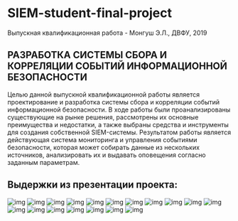 # SIEM-student-final-project
Выпускная квалификационная работа - Монгуш Э.Л., ДВФУ, 2019

## РАЗРАБОТКА СИСТЕМЫ СБОРА И КОРРЕЛЯЦИИ СОБЫТИЙ ИНФОРМАЦИОННОЙ БЕЗОПАСНОСТИ
Целью данной выпускной квалификационной работы является проектирование и разработка системы сбора и корреляции событий информационной безопасности. В ходе работы были проанализированы существующие на рынке решения, рассмотрены их основные преимущества и недостатки, а также выбраны средства и инструменты для создания собственной SIEM-системы. Результатом работы является действующая система мониторинга и управления событиями безопасности, которая может собирать данные из нескольких источников, анализировать их и выдавать оповещения согласно заданным параметрам.

## Выдержки из презентации проекта:

![img](https://raw.githubusercontent.com/pleq/SIEM-student-final-project/master/doc/1.png)
![img](https://raw.githubusercontent.com/pleq/SIEM-student-final-project/master/doc/2.png)
![img](https://raw.githubusercontent.com/pleq/SIEM-student-final-project/master/doc/3.png)
![img](https://raw.githubusercontent.com/pleq/SIEM-student-final-project/master/doc/4.png)
![img](https://raw.githubusercontent.com/pleq/SIEM-student-final-project/master/doc/5.png)
![img](https://raw.githubusercontent.com/pleq/SIEM-student-final-project/master/doc/6.png)
![img](https://raw.githubusercontent.com/pleq/SIEM-student-final-project/master/doc/7.png)
![img](https://raw.githubusercontent.com/pleq/SIEM-student-final-project/master/doc/8.png)
![img](https://raw.githubusercontent.com/pleq/SIEM-student-final-project/master/doc/9.png)
![img](https://raw.githubusercontent.com/pleq/SIEM-student-final-project/master/doc/10.png)
![img](https://raw.githubusercontent.com/pleq/SIEM-student-final-project/master/doc/11.png)
![img](https://raw.githubusercontent.com/pleq/SIEM-student-final-project/master/doc/12.png)
![img](https://raw.githubusercontent.com/pleq/SIEM-student-final-project/master/doc/13.png)
![img](https://raw.githubusercontent.com/pleq/SIEM-student-final-project/master/doc/14.png)
![img](https://raw.githubusercontent.com/pleq/SIEM-student-final-project/master/doc/15.png)
![img](https://raw.githubusercontent.com/pleq/SIEM-student-final-project/master/doc/16.png)
![img](https://raw.githubusercontent.com/pleq/SIEM-student-final-project/master/doc/17.png)
![img](https://raw.githubusercontent.com/pleq/SIEM-student-final-project/master/doc/18.png)
